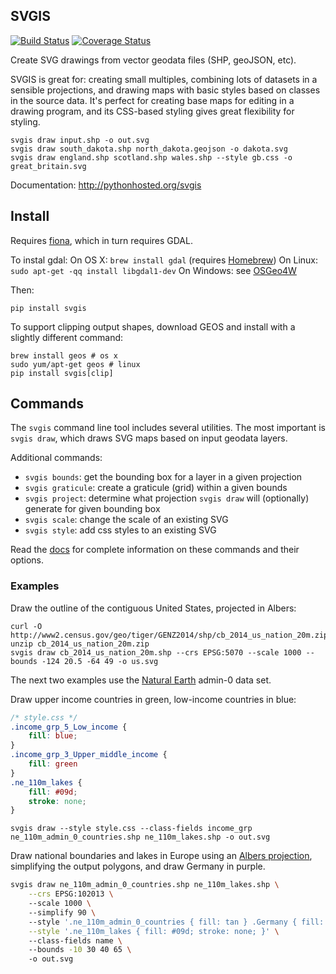 SVGIS
-----
[![Build Status](http://img.shields.io/travis/fitnr/svgis/master.svg?style=flat)](https://travis-ci.org/fitnr/svgis)
[![Coverage Status](https://img.shields.io/coveralls/fitnr/svgis/master.svg?style=flat)](https://coveralls.io/r/fitnr/svgis?branch=master)


Create SVG drawings from vector geodata files (SHP, geoJSON, etc).

SVGIS is great for: creating small multiples, combining lots of datasets in a sensible projections, and drawing maps with  basic styles based on classes in the source data. It's perfect for creating base maps for editing in a drawing program, and its CSS-based styling gives great flexibility for styling.

```
svgis draw input.shp -o out.svg
svgis draw south_dakota.shp north_dakota.geojson -o dakota.svg
svgis draw england.shp scotland.shp wales.shp --style gb.css -o great_britain.svg
````

Documentation: http://pythonhosted.org/svgis

## Install

Requires [fiona](http://pypi.python.org/pypi/fiona), which in turn requires GDAL.

To instal gdal:
On OS X: `brew install gdal` (requires [Homebrew](http://brew.sh))
On Linux: `sudo apt-get -qq install libgdal1-dev`
On Windows: see [OSGeo4W](https://trac.osgeo.org/osgeo4w/wiki)

Then:
```
pip install svgis
```

To support clipping output shapes, download GEOS and install with a slightly different command:
````
brew install geos # os x
sudo yum/apt-get geos # linux
pip install svgis[clip]
````

## Commands

The `svgis` command line tool includes several utilities. The most important is `svgis draw`, which draws SVG maps based on input geodata layers.

Additional commands:
* `svgis bounds`: get the bounding box for a layer in a given projection
* `svgis graticule`: create a graticule (grid) within a given bounds
* `svgis project`: determine what projection `svgis draw` will (optionally) generate for given bounding box
* `svgis scale`: change the scale of an existing SVG
* `svgis style`: add css styles to an existing SVG

Read the [docs](http://pythonhosted.org/svgis/) for complete information on these commands and their options.

### Examples

Draw the outline of the contiguous United States, projected in Albers:
````
curl -O http://www2.census.gov/geo/tiger/GENZ2014/shp/cb_2014_us_nation_20m.zip
unzip cb_2014_us_nation_20m.zip
svgis draw cb_2014_us_nation_20m.shp --crs EPSG:5070 --scale 1000 --bounds -124 20.5 -64 49 -o us.svg
````

The next two examples use the [Natural Earth](http://naturalearthdata.com) admin-0 data set.

Draw upper income countries in green, low-income countries in blue:

````css
/* style.css */
.income_grp_5_Low_income {
    fill: blue;
}
.income_grp_3_Upper_middle_income {
    fill: green
}
.ne_110m_lakes {
    fill: #09d;
    stroke: none;
}
````
````
svgis draw --style style.css --class-fields income_grp ne_110m_admin_0_countries.shp ne_110m_lakes.shp -o out.svg
````

Draw national boundaries and lakes in Europe using an [Albers projection](http://epsg.io/102013), simplifying the output polygons, and draw Germany in purple.

````bash
svgis draw ne_110m_admin_0_countries.shp ne_110m_lakes.shp \
    --crs EPSG:102013 \ 
    --scale 1000 \ 
    --simplify 90 \ 
    --style '.ne_110m_admin_0_countries { fill: tan } .Germany { fill: purple }' \
    --style '.ne_110m_lakes { fill: #09d; stroke: none; }' \ 
    --class-fields name \ 
    --bounds -10 30 40 65 \ 
    -o out.svg
````
